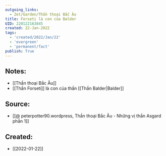 ```yaml
---
outgoing_links:
  - Zet/Garden/Thần thoại Bắc Âu
title: Forseti là con của Balder
UID: 220122163845
created: 22-Jan-2022
tags:
  - 'created/2022/Jan/22'
  - 'evergreen'
  - 'permanent/fact'
publish: True
---
```

## Notes:
- [[Thần thoại Bắc Âu]]
- [[Thần Forseti]] là con của thần [[Thần Balder|Balder]]

## Source:
- [[@ peterpotter90.wordpress, Thần thoại Bắc Âu - Những vị thần Asgard phần 1]]


## Created:
- [[2022-01-22]]
